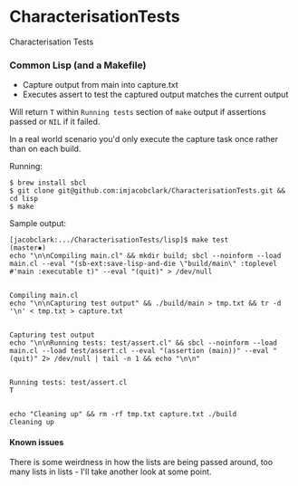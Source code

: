 # CharacterisationTests
Characterisation Tests


### Common Lisp (and a Makefile)

* Capture output from main into capture.txt 
* Executes assert to test the captured output matches the current output

Will return `T` within `Running tests` section of `make` output if assertions passed or `NIL` if it failed.

In a real world scenario you'd only execute the capture task once rather than on each build.

Running:

```shell
$ brew install sbcl
$ git clone git@github.com:imjacobclark/CharacterisationTests.git && cd lisp
$ make
```

Sample output:

```
[jacobclark:.../CharacterisationTests/lisp]$ make test                                                                                                                 (master✱) 
echo "\n\nCompiling main.cl" && mkdir build; sbcl --noinform --load main.cl --eval "(sb-ext:save-lisp-and-die \"build/main\" :toplevel #'main :executable t)" --eval "(quit)" > /dev/null


Compiling main.cl
echo "\n\nCapturing test output" && ./build/main > tmp.txt && tr -d '\n' < tmp.txt > capture.txt


Capturing test output
echo "\n\nRunning tests: test/assert.cl" && sbcl --noinform --load main.cl --load test/assert.cl --eval "(assertion (main))" --eval "(quit)" 2> /dev/null | tail -n 1 && echo "\n\n"


Running tests: test/assert.cl
T 


echo "Cleaning up" && rm -rf tmp.txt capture.txt ./build
Cleaning up
```

#### Known issues

There is some weirdness in how the lists are being passed around, too many lists in lists - I'll take another look at some point.